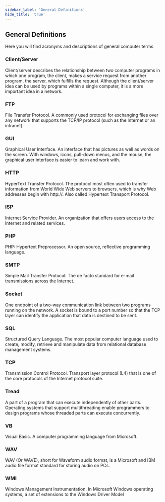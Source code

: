 ```yaml
---
sidebar_label: 'General Definitions'
hide_title: 'true'
---
```


## General Definitions

Here you will find acronyms and descriptions of general computer terms:
 
### Client/Server 

Client/server describes the relationship between two computer programs in which one program, the client, makes a service request from another program, the server, which fulfills the request. Although the client/server idea can be used by programs within a single computer, it is a more important idea in a network.
### FTP 

File Transfer Protocol. A commonly used protocol for exchanging files over any network that supports the TCP/IP protocol (such as the Internet or an intranet).

### GUI 

Graphical User Interface. An interface that has pictures as well as words on the screen. With windows, icons, pull-down menus, and the mouse, the graphical user interface is easier to learn and work with.

### HTTP

HyperText Transfer Protocol. The protocol most often used to transfer information from World Wide Web servers to browsers, which is why Web addresses begin with http://. Also called Hypertext Transport Protocol.

### ISP

Internet Service Provider. An organization that offers users access to the Internet and related services.

### PHP

PHP: Hypertext Preprocessor. An open source, reflective programming language.

### SMTP

Simple Mail Transfer Protocol. The de facto standard for e-mail transmissions across the Internet.


### Socket

One endpoint of a two-way communication link between two programs running on the network. A socket is bound to a port number so that the TCP layer can identify the application that data is destined to be sent.

### SQL

Structured Query Language. The most popular computer language used to create, modify, retrieve and manipulate data from relational database management systems.

### TCP

Transmission Control Protocol. Transport layer protocol (L4) that is one of the core protocols of the Internet protocol suite.
### Tread 

A part of a program that can execute independently of other parts. Operating systems that support multithreading enable programmers to design programs whose threaded parts can execute concurrently.
### VB 

Visual Basic. A computer programming language from Microsoft.

### WAV 

WAV (Or WAVE), short for Waveform audio format, is a Microsoft and IBM audio file format standard for storing audio on PCs.

### WMI 

Windows Management Instrumentation. In Microsoft Windows operating systems, a set of extensions to the Windows Driver Model